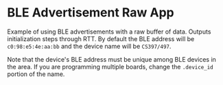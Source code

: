 
BLE Advertisement Raw App
==========================

Example of using BLE advertisements with a raw buffer of data. Outputs
initialization steps through RTT. By default the BLE address will be
`c0:98:e5:4e:aa:bb` and the device name will be `CS397/497`.

Note that the device's BLE address must be unique among BLE devices in the
area. If you are programming multiple boards, change the `.device_id` portion
of the name.

